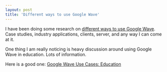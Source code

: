 ```yaml
---
layout: post
title: 'Different ways to use Google Wave'
---
```

I have been doing some research on <a href="http://www.waveapplications.net/">different ways to use Google Wave</a>. Case studies, industry applications, clients, server, and any way I can come at it.<p></p>
One thing I am really noticing is heavy discussion around using Google Wave in education. Lots of information.<p></p>
Here is a good one: <a href="http://www.readwriteweb.com/archives/google_wave_use_cases_education.php">Google Wave Use Cases: Education</a>